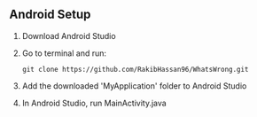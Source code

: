 ## Android Setup

1. Download Android Studio
   

2. Go to terminal and run:

   `git clone https://github.com/RakibHassan96/WhatsWrong.git`


3. Add the downloaded 'MyApplication' folder to Android Studio


4. In Android Studio, run MainActivity.java
